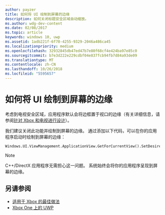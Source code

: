 ```yaml
---
author: payzer
title: 如何将 UI 绘制到屏幕的边缘
description: 如何关闭标题安全区域自动缩放。
ms.author: wdg-dev-content
ms.date: 02/08/2017
ms.topic: article
keywords: windows 10, uwp
ms.assetid: 1adb221f-6f70-4255-9329-2046a486ca45
ms.localizationpriority: medium
ms.openlocfilehash: 32932845db47ed47b7e80f68cf4e424ba97e85c0
ms.sourcegitcommit: b7e3d222e229cdbf04e837fcb94fb7d84a93de09
ms.translationtype: MT
ms.contentlocale: zh-CN
ms.lasthandoff: 10/26/2018
ms.locfileid: "5595657"
---
```

# <a name="how-to-draw-ui-to-the-edge-of-the-screen"></a>如何将 UI 绘制到屏幕的边缘   
考虑到电视安全区域，应用程序默认会将边框置于视口的边缘（有关详细信息，请参阅[针对 Xbox 和电视进行设计](../design/devices/designing-for-tv.md#tv-safe-area)）。 

我们建议关闭此功能并绘制到屏幕的边缘。 通过添加以下代码，可以在你的应用程序启动时绘制到屏幕的边缘：
   
```
Windows.UI.ViewManagement.ApplicationView.GetForCurrentView().SetDesiredBoundsMode(Windows.UI.ViewManagement.ApplicationViewBoundsMode.UseCoreWindow);
```
   
> [!NOTE]
> C++/DirectX 应用程序无需担心这一问题。 系统始终会将你的应用程序呈现到屏幕的边缘。

## <a name="see-also"></a>另请参阅
- [适用于 Xbox 的最佳做法](tailoring-for-xbox.md)
- [Xbox One 上的 UWP](index.md)
